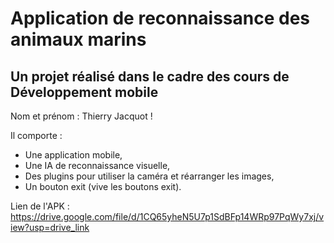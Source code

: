 # Application de reconnaissance des animaux marins

## Un projet réalisé dans le cadre des cours de Développement mobile

Nom et prénom : Thierry Jacquot !

Il comporte : 
- Une application mobile,
- Une IA de reconnaissance visuelle,
- Des plugins pour utiliser la caméra et réarranger les images,
- Un bouton exit (vive les boutons exit).

Lien de l'APK : https://drive.google.com/file/d/1CQ65yheN5U7p1SdBFp14WRp97PqWy7xj/view?usp=drive_link
